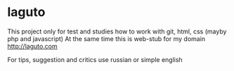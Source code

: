 laguto
======
This project only for test and studies how to work with git, html, css (mayby php and javascript)
At the same time this is web-stub for my domain http://laguto.com

For tips, suggestion and critics use russian or simple english